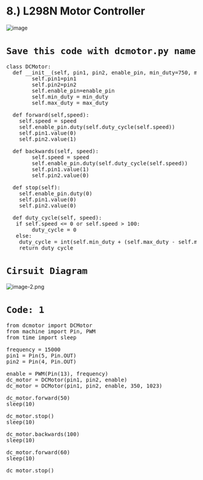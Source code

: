 <div class='jumbotron alert-success'><h1>8.) L298N Motor Controller</h1></div>

![image](https://user-images.githubusercontent.com/63813881/176360313-a7153a48-1997-43ee-b04a-4ec7289148d8.png)

# `Save this code with dcmotor.py name`

<pre>
class DCMotor:      
  def __init__(self, pin1, pin2, enable_pin, min_duty=750, max_duty=1023):
        self.pin1=pin1
        self.pin2=pin2
        self.enable_pin=enable_pin
        self.min_duty = min_duty
        self.max_duty = max_duty

  def forward(self,speed):
    self.speed = speed
    self.enable_pin.duty(self.duty_cycle(self.speed))
    self.pin1.value(0)
    self.pin2.value(1)
    
  def backwards(self, speed):
        self.speed = speed
        self.enable_pin.duty(self.duty_cycle(self.speed))
        self.pin1.value(1)
        self.pin2.value(0)

  def stop(self):
    self.enable_pin.duty(0)
    self.pin1.value(0)
    self.pin2.value(0)
    
  def duty_cycle(self, speed):
   if self.speed <= 0 or self.speed > 100:
        duty_cycle = 0
   else:
    duty_cycle = int(self.min_duty + (self.max_duty - self.min_duty)*((self.speed-1)/(100-1)))
    return duty_cycle
</pre>

# `Cirsuit Diagram`

![image-2.png](attachment:image-2.png)

# `Code: 1`
<pre>
from dcmotor import DCMotor       
from machine import Pin, PWM   
from time import sleep  

frequency = 15000       
pin1 = Pin(5, Pin.OUT)    
pin2 = Pin(4, Pin.OUT)     

enable = PWM(Pin(13), frequency)  
dc_motor = DCMotor(pin1, pin2, enable)      
dc_motor = DCMotor(pin1, pin2, enable, 350, 1023)

dc_motor.forward(50)    
sleep(10)        

dc_motor.stop()  
sleep(10)    

dc_motor.backwards(100)  
sleep(10)       

dc_motor.forward(60)
sleep(10)

dc_motor.stop()
</pre>
